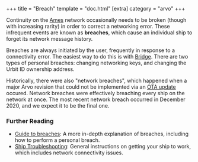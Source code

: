 +++
title = "Breach"
template = "doc.html"
[extra]
category = "arvo"
+++

Continuity on the [Ames](/docs/glossary/ames) network occasionally needs to be broken
(though with increasing rarity) in order to correct a networking error. These
infrequent events are known as **breaches**, which cause an individual ship to
forget its network message history.

Breaches are always initiated by the user, frequently in response to a
connectivity error. The easiest way to do this is with [Bridge](/docs/glossary/bridge).
There are two types of personal breaches: changing networking keys, and changing
the Urbit ID ownership address.

Historically, there were also "network breaches", which happened when a major
Arvo revision that could not be implemented via an [OTA update](/docs/glossary/ota-updates)
occured. Network breaches were effectively breaching every ship on the network
at once. The most recent network breach occurred in December 2020, and we expect
it to be the final one.

### Further Reading

- [Guide to breaches](/using/id/guide-to-breaches): A more in-depth
  explanation of breaches, including how to perform a personal breach.
- [Ship Troubleshooting](/using/os/ship-troubleshooting): General instructions on getting your ship to work, which includes network connectivity issues.
